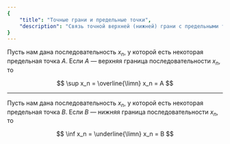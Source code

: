 ```yaml
---
{
    "title": "Точные грани и предельные точки",
    "description": "Связь точной верхней (нижней) грани с предельными точками последовательности."
}
---
```


Пусть нам дана последовательность $x_n$, у которой есть некоторая предельная точка $A$.
Если $A$ — верхняя граница последовательности $x_n$, то

$$ \sup x_n = \overline{\limn} x_n = A $$

---

Пусть нам дана последовательность $x_n$, у которой есть некоторая предельная точка $B$.
Если $B$ — нижняя граница последовательности $x_n$, то

$$ \inf x_n = \underline{\limn} x_n = B $$